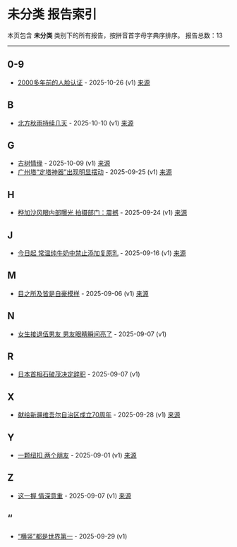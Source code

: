# 未分类 报告索引

本页包含 **未分类** 类别下的所有报告，按拼音首字母字典序排序。
报告总数：13

---

## 0-9

- [2000多年前的人脸认证](2000duo-nian-qian-de-ren-lian-ren-zheng-2025-10-26--v1.md) - 2025-10-26 (v1) [来源](https://www.baidu.com/s?wd=2000%E5%A4%9A%E5%B9%B4%E5%89%8D%E7%9A%84%E4%BA%BA%E8%84%B8%E8%AE%A4%E8%AF%81&sa=fyb_news&rsv_dl=fyb_news)

## B

- [北方秋雨持续几天](bei-fang-qiu-yu-chi-xu-ji-tian-2025-10-10--v1.md) - 2025-10-10 (v1) [来源](https://www.baidu.com/s?wd=%E5%8C%97%E6%96%B9%E7%A7%8B%E9%9B%A8%E6%8C%81%E7%BB%AD%E5%87%A0%E5%A4%A9&sa=fyb_news&rsv_dl=fyb_news)

## G

- [古树情缘](gu-shu-qing-yuan-2025-10-09--v1.md) - 2025-10-09 (v1) [来源](https://www.baidu.com/s?wd=%E5%8F%A4%E6%A0%91%E6%83%85%E7%BC%98&sa=fyb_news&rsv_dl=fyb_news)
- [广州塔“定塔神器”出现明显摆动](yan-zhou-ta-ding-ta-shen-qi-chu-xian-ming-xian-bai-dong-2025-09-25--v1.md) - 2025-09-25 (v1) [来源](https://www.baidu.com/s?wd=%E5%B9%BF%E5%B7%9E%E5%A1%94%E2%80%9C%E5%AE%9A%E5%A1%94%E7%A5%9E%E5%99%A8%E2%80%9D%E5%87%BA%E7%8E%B0%E6%98%8E%E6%98%BE%E6%91%86%E5%8A%A8&sa=fyb_news&rsv_dl=fyb_news)

## H

- [桦加沙风眼内部曝光 拍摄部门：震撼](hua-jia-sha-feng-yan-nei-bu-pu-guang-pai-she-bu-men-zhen-han-2025-09-24--v1.md) - 2025-09-24 (v1) [来源](https://www.baidu.com/s?wd=%E6%A1%A6%E5%8A%A0%E6%B2%99%E9%A3%8E%E7%9C%BC%E5%86%85%E9%83%A8%E6%9B%9D%E5%85%89+%E6%8B%8D%E6%91%84%E9%83%A8%E9%97%A8%EF%BC%9A%E9%9C%87%E6%92%BC&sa=fyb_news&rsv_dl=fyb_news)

## J

- [今日起 常温纯牛奶中禁止添加复原乳](jin-ri-qi-chang-wen-chun-niu-nai-zhong-jin-zhi-tian-jia-fu-yuan-ru-2025-09-16--v1.md) - 2025-09-16 (v1) [来源](https://www.baidu.com/s?wd=%E4%BB%8A%E6%97%A5%E8%B5%B7+%E5%B8%B8%E6%B8%A9%E7%BA%AF%E7%89%9B%E5%A5%B6%E4%B8%AD%E7%A6%81%E6%AD%A2%E6%B7%BB%E5%8A%A0%E5%A4%8D%E5%8E%9F%E4%B9%B3&sa=fyb_news&rsv_dl=fyb_news)

## M

- [目之所及皆是自豪模样](mu-zhi-suo-ji-jie-shi-zi-hao-mo-yang-2025-09-06--v1.md) - 2025-09-06 (v1) [来源](https://www.baidu.com/s?wd=%E7%9B%AE%E4%B9%8B%E6%89%80%E5%8F%8A%E7%9A%86%E6%98%AF%E8%87%AA%E8%B1%AA%E6%A8%A1%E6%A0%B7&sa=fyb_news&rsv_dl=fyb_news)

## N

- [女生接退伍男友 男友眼睛瞬间亮了](nu-sheng-jie-tui-wu-nan-you-nan-you-yan-jing-shun-jian-liang-liao-2025-09-07--v1.md) - 2025-09-07 (v1)

## R

- [日本首相石破茂决定辞职](ri-ben-shou-xiang-shi-po-mao-jue-ding-ci-zhi-2025-09-07--v1.md) - 2025-09-07 (v1)

## X

- [献给新疆维吾尔自治区成立70周年](xian-gei-xin-jiang-wei-wu-er-zi-zhi-qu-cheng-li-70zhou-nian-2025-09-28--v1.md) - 2025-09-28 (v1) [来源](https://www.baidu.com/s?wd=%E7%8C%AE%E7%BB%99%E6%96%B0%E7%96%86%E7%BB%B4%E5%90%BE%E5%B0%94%E8%87%AA%E6%B2%BB%E5%8C%BA%E6%88%90%E7%AB%8B70%E5%91%A8%E5%B9%B4&sa=fyb_news&rsv_dl=fyb_news)

## Y

- [一颗纽扣 两个朋友](yi-ke-niu-kou-liang-ge-peng-you-2025-09-01--v1.md) - 2025-09-01 (v1) [来源](https://www.baidu.com/s?wd=%E4%B8%80%E9%A2%97%E7%BA%BD%E6%89%A3+%E4%B8%A4%E4%B8%AA%E6%9C%8B%E5%8F%8B&sa=fyb_news&rsv_dl=fyb_news)

## Z

- [这一握 情深意重](zhe-yi-wo-qing-shen-yi-zhong-2025-09-07--v1.md) - 2025-09-07 (v1) [来源](https://www.baidu.com/s?wd=%E8%BF%99%E4%B8%80%E6%8F%A1+%E6%83%85%E6%B7%B1%E6%84%8F%E9%87%8D&sa=fyb_news&rsv_dl=fyb_news)

## “

- [“横竖”都是世界第一](heng-shu-du-shi-shi-jie-di-yi-2025-09-29--v1.md) - 2025-09-29 (v1)
